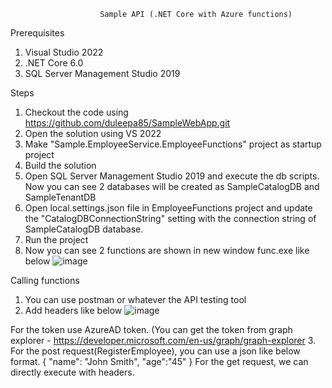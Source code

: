                         Sample API (.NET Core with Azure functions)

Prerequisites
1. Visual Studio 2022
2. .NET Core 6.0
3. SQL Server Management Studio 2019

Steps
1. Checkout the code using https://github.com/duleepa85/SampleWebApp.git 
2. Open the solution using VS 2022
3. Make "Sample.EmployeeService.EmployeeFunctions" project as startup project
4. Build the solution
5. Open SQL Server Management Studio 2019 and execute the db scripts. Now you can see 2 databases will be created as SampleCatalogDB and SampleTenantDB
6. Open local.settings.json file in EmployeeFunctions project and update the "CatalogDBConnectionString" setting with the connection string of SampleCatalogDB database.
7. Run the project
8. Now you can see 2 functions are shown in new window func.exe like below
![image](https://user-images.githubusercontent.com/42170562/228753706-0d7e84c4-2feb-4602-bcc8-26a91b1a591b.png)

Calling functions
1. You can use postman or whatever the API testing tool
2. Add headers like below
![image](https://user-images.githubusercontent.com/42170562/228756682-b424e65e-d500-4a12-a01d-293383f33509.png)

For the token use AzureAD token. (You can get the token from graph explorer - https://developer.microsoft.com/en-us/graph/graph-explorer
3. For the post request(RegisterEmployee), you can use a json like below format.
   {
	"name": "John Smith",
	"age":"45"
   }
   For the get request, we can directly execute with headers.

